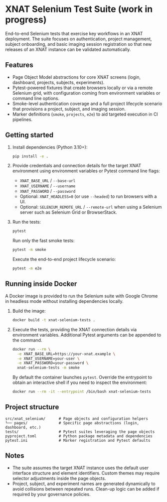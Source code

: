 # XNAT Selenium Test Suite (work in progress)

End-to-end Selenium tests that exercise key workflows in an XNAT deployment. The
suite focuses on authentication, project management, subject onboarding, and
basic imaging session registration so that new releases of an XNAT instance can
be validated automatically.

## Features

- Page Object Model abstractions for core XNAT screens (login, dashboard,
  projects, subjects, experiments).
- Pytest-powered fixtures that create browsers locally or via a remote Selenium
  grid, with configuration coming from environment variables or command line
  options.
- Smoke-level authentication coverage and a full project lifecycle scenario that
  provisions a project, subject, and imaging session.
- Marker definitions (`smoke`, `projects`, `e2e`) to aid targeted execution in
  CI pipelines.

## Getting started

1. Install dependencies (Python 3.10+):

   ```bash
   pip install -e .
   ```

2. Provide credentials and connection details for the target XNAT environment
   using environment variables or Pytest command line flags:

   - `XNAT_BASE_URL` / `--base-url`
   - `XNAT_USERNAME` / `--username`
   - `XNAT_PASSWORD` / `--password`
   - Optional: `XNAT_HEADLESS=0` (or use `--headed`) to run browsers with a UI.
   - Optional: `SELENIUM_REMOTE_URL` / `--remote-url` when using a Selenium
     server such as Selenium Grid or BrowserStack.

3. Run the tests:

   ```bash
   pytest
   ```

   Run only the fast smoke tests:

   ```bash
   pytest -m smoke
   ```

   Execute the end-to-end project lifecycle scenario:

   ```bash
   pytest -m e2e
   ```

## Running inside Docker

A Docker image is provided to run the Selenium suite with Google Chrome in
headless mode without installing dependencies locally.

1. Build the image:

   ```bash
   docker build -t xnat-selenium-tests .
   ```

2. Execute the tests, providing the XNAT connection details via environment
   variables. Additional Pytest arguments can be appended to the command.

   ```bash
   docker run --rm \
     -e XNAT_BASE_URL=https://your-xnat.example \
     -e XNAT_USERNAME=your-user \
     -e XNAT_PASSWORD=your-password \
     xnat-selenium-tests -m smoke
   ```

   By default the container launches `pytest`. Override the entrypoint to obtain
   an interactive shell if you need to inspect the environment:

   ```bash
   docker run --rm -it --entrypoint /bin/bash xnat-selenium-tests
   ```

## Project structure

```
src/xnat_selenium/      # Page objects and configuration helpers
└── pages/              # Specific page abstractions (login, dashboard, etc.)
tests/                  # Pytest suites leveraging the page objects
pyproject.toml          # Python package metadata and dependencies
pytest.ini              # Marker registration and Pytest defaults
```

## Notes

- The suite assumes the target XNAT instance uses the default user interface
  structure and element identifiers. Custom themes may require selector
  adjustments inside the page objects.
- Project, subject, and experiment names are generated dynamically to avoid
  collisions between repeated runs. Clean-up logic can be added if required by
  your governance policies.
